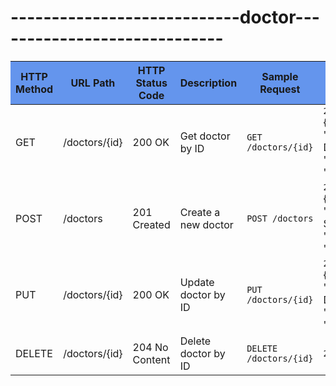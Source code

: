 
# ----------------------------doctor-----------------------------
<!DOCTYPE html>
<html>
<head>

</head>
<body>
  <table>
    <thead>
      <tr>
        <th style="background-color:cornflowerblue">HTTP Method</th>
        <th style="background-color:cornflowerblue">URL Path</th>
        <th style="background-color:cornflowerblue">HTTP Status Code</th>
        <th style="background-color:cornflowerblue">Description</th>
        <th style="background-color:cornflowerblue">Sample Request</th>
        <th style="background-color:cornflowerblue">Sample Response</th>
      </tr>
    </thead>
    <tbody>
      <tr>
        <td>GET</td>
        <td>/doctors/{id}</td>
        <td>200 OK</td>
        <td>Get doctor by ID</td>
        <td><code>GET /doctors/{id}</code></td>
        <td><code>200 OK</code><br>{ "id": 1, "name": "John Doe", "specialization": "Cardiology" }</td>
      </tr>
      <tr>
        <td>POST</td>
        <td>/doctors</td>
        <td>201 Created</td>
        <td>Create a new doctor</td>
        <td><code>POST /doctors</code></td>
        <td><code>201 Created</code><br>{ "id": 2, "name": "Jane Smith", "specialization": "Pediatrics" }</td>
      </tr>
      <tr>
        <td>PUT</td>
        <td>/doctors/{id}</td>
        <td>200 OK</td>
        <td>Update doctor by ID</td>
        <td><code>PUT /doctors/{id}</code></td>
        <td><code>200 OK</code><br>{ "id": 1, "name": "John Doe", "specialization": "Cardiology" }</td>
      </tr>
      <tr>
        <td>DELETE</td>
        <td>/doctors/{id}</td>
        <td>204 No Content</td>
        <td>Delete doctor by ID</td>
        <td><code>DELETE /doctors/{id}</code></td>
        <td><code>204 No Content</code></td>
      </tr>
    </tbody>
  </table>
</body>
</html>
